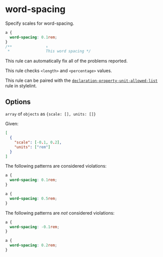 # word-spacing

Specify scales for word-spacing.

```css
a {
  word-spacing: 0.1rem;
}
/**               ↑
 *                This word spacing */
```

This rule can automatically fix all of the problems reported.

This rule checks `<length>` and `<percentage>` values.

This rule can be paired with the [`declaration-property-unit-allowed-list`](https://stylelint.io/user-guide/rules/declaration-property-unit-allowed-list) rule in stylelint.

## Options

`array` of `objects` as `{scale: [], units: []}`

Given:

```json
[
  {
    "scale": [-0.1, 0.2],
    "units": ["rem"]
  }
]
```

The following patterns are considered violations:

```css
a {
  word-spacing: 0.1rem;
}
```

```css
a {
  word-spacing: 0.5rem;
}
```

The following patterns are _not_ considered violations:

```css
a {
  word-spacing: -0.1rem;
}
```

```css
a {
  word-spacing: 0.2rem;
}
```
